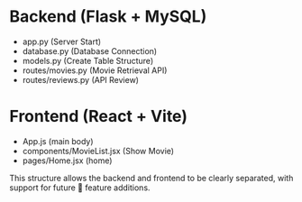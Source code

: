 

# Backend (Flask + MySQL)
- app.py (Server Start)
- database.py (Database Connection)
- models.py (Create Table Structure)
- routes/movies.py (Movie Retrieval API)
- routes/reviews.py (API Review)
# Frontend (React + Vite)
- App.js (main body)
- components/MovieList.jsx (Show Movie)
- pages/Home.jsx (home)


This structure allows the backend and frontend to be clearly separated, with support for future 🚀 feature additions.
